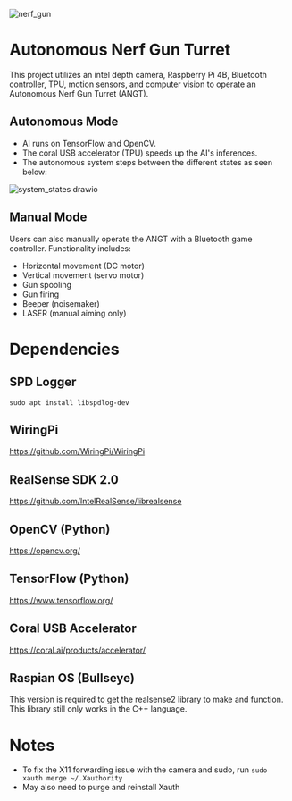 
![nerf_gun](https://github.com/BrandonCanCode/Autonomous_Nerf_Gun_Turret/assets/69353222/2c996650-c540-498e-8d52-8a03894cf890)

# Autonomous Nerf Gun Turret
This project utilizes an intel depth camera, Raspberry Pi 4B, Bluetooth controller, TPU, motion sensors, and computer vision to operate an Autonomous Nerf Gun Turret (ANGT).
## Autonomous Mode
* AI runs on TensorFlow and OpenCV.
* The coral USB accelerator (TPU) speeds up the AI's inferences. 
* The autonomous system steps between the different states as seen below:

![system_states drawio](https://github.com/BrandonCanCode/Autonomous_Nerf_Gun_Turret/assets/69353222/bd28b0b1-9382-4382-8914-59a8d97457fa)

## Manual Mode
Users can also manually operate the ANGT with a Bluetooth game controller.
Functionality includes:
* Horizontal movement (DC motor)
* Vertical movement (servo motor)
* Gun spooling
* Gun firing
* Beeper (noisemaker)
* LASER (manual aiming only)

# Dependencies
## SPD Logger
`sudo apt install libspdlog-dev`

## WiringPi
https://github.com/WiringPi/WiringPi

## RealSense SDK 2.0
https://github.com/IntelRealSense/librealsense

## OpenCV (Python)
https://opencv.org/

## TensorFlow (Python)
https://www.tensorflow.org/

## Coral USB Accelerator
https://coral.ai/products/accelerator/

## Raspian OS (Bullseye)
This version is required to get the realsense2 library to make and function. This library still only works in the C++ language.

# Notes
* To fix the X11 forwarding issue with the camera and sudo, run `sudo xauth merge ~/.Xauthority`
* May also need to purge and reinstall Xauth
